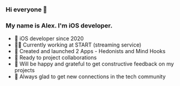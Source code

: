 ### Hi everyone 👋
### My name is Alex. I'm iOS developer.
- 🍎 iOS developer since 2020
- 🧑‍💻 Currently working at START (streaming service)
- 📲 Created and launched 2 Apps - Hedonists and Mind Hooks
- 🤝 Ready to project collaborations
- 🙏 Will be happy and grateful to get constructive feedback on my projects
- 🎉 Always glad to get new connections in the tech community
